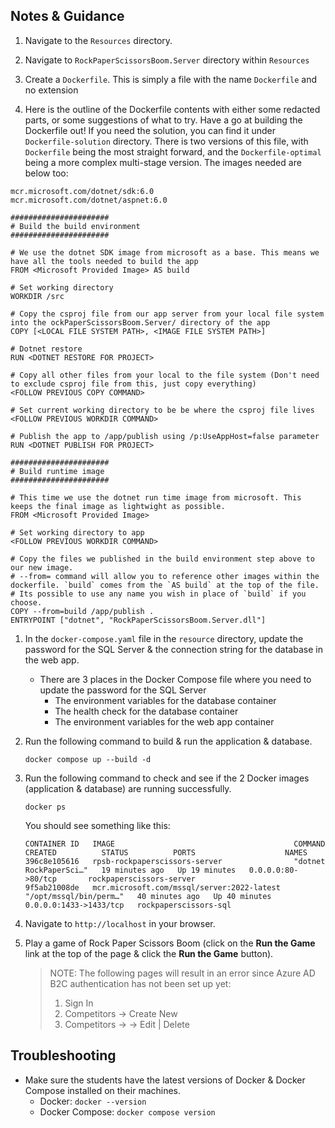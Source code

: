 ## Notes & Guidance

1.  Navigate to the `Resources` directory.

1.  Navigate to  `RockPaperScissorsBoom.Server` directory within `Resources`

1.  Create a `Dockerfile`. This is simply a file with the name `Dockerfile` and no extension

1.  Here is the outline of the Dockerfile contents with either some redacted parts, or some suggestions of what to try. Have a go at building the Dockerfile out! If you need the solution, you can find it under `Dockerfile-solution` directory. There is two versions of this file, with `Dockerfile` being the most straight forward, and the `Dockerfile-optimal` being a more complex multi-stage version. The images needed are below too:

```
mcr.microsoft.com/dotnet/sdk:6.0
mcr.microsoft.com/dotnet/aspnet:6.0
```

```
######################
# Build the build environment
######################

# We use the dotnet SDK image from microsoft as a base. This means we have all the tools needed to build the app
FROM <Microsoft Provided Image> AS build

# Set working directory
WORKDIR /src

# Copy the csproj file from our app server from your local file system into the ockPaperScissorsBoom.Server/ directory of the app
COPY [<LOCAL FILE SYSTEM PATH>, <IMAGE FILE SYSTEM PATH>]

# Dotnet restore 
RUN <DOTNET RESTORE FOR PROJECT>

# Copy all other files from your local to the file system (Don't need to exclude csproj file from this, just copy everything)
<FOLLOW PREVIOUS COPY COMMAND>

# Set current working directory to be be where the csproj file lives
<FOLLOW PREVIOUS WORKDIR COMMAND>

# Publish the app to /app/publish using /p:UseAppHost=false parameter
RUN <DOTNET PUBLISH FOR PROJECT>

######################
# Build runtime image
######################

# This time we use the dotnet run time image from microsoft. This keeps the final image as lightwight as possible.
FROM <Microsoft Provided Image>

# Set working directory to app
<FOLLOW PREVIOUS WORKDIR COMMAND>

# Copy the files we published in the build environment step above to our new image.
# --from= command will allow you to reference other images within the dockerfile. `build` comes from the `AS build` at the top of the file. 
# Its possible to use any name you wish in place of `build` if you choose.
COPY --from=build /app/publish .
ENTRYPOINT ["dotnet", "RockPaperScissorsBoom.Server.dll"]
```

1.  In the `docker-compose.yaml` file in the `resource` directory, update the password for the SQL Server & the connection string for the database in the web app.

    - There are 3 places in the Docker Compose file where you need to update the password for the SQL Server
      - The environment variables for the database container
      - The health check for the database container
      - The environment variables for the web app container

1.  Run the following command to build & run the application & database.

    ```shell
    docker compose up --build -d
    ```

1.  Run the following command to check and see if the 2 Docker images (application & database) are running successfully.

    ```shell
    docker ps
    ```

    You should see something like this:

    ```shell
    CONTAINER ID   IMAGE                                        COMMAND                  CREATED          STATUS          PORTS                    NAMES
    396c8e105616   rpsb-rockpaperscissors-server                "dotnet RockPaperSci…"   19 minutes ago   Up 19 minutes   0.0.0.0:80->80/tcp       rockpaperscissors-server
    9f5ab21008de   mcr.microsoft.com/mssql/server:2022-latest   "/opt/mssql/bin/perm…"   40 minutes ago   Up 40 minutes   0.0.0.0:1433->1433/tcp   rockpaperscissors-sql
    ```

1.  Navigate to `http://localhost` in your browser.

1.  Play a game of Rock Paper Scissors Boom (click on the **Run the Game** link at the top of the page & click the **Run the Game** button).

    > NOTE: The following pages will result in an error since Azure AD B2C authentication has not been set up yet:
    >
    > 1. Sign In
    > 1. Competitors -> Create New
    > 1. Competitors -> <any-player-name> -> Edit | Delete

## Troubleshooting

- Make sure the students have the latest versions of Docker & Docker Compose installed on their machines.
  - Docker: `docker --version`
  - Docker Compose: `docker compose version`

